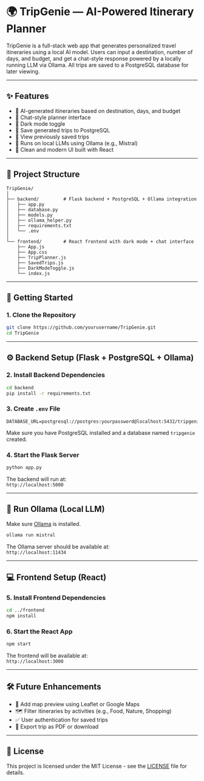 # 🌍 TripGenie — AI-Powered Itinerary Planner

TripGenie is a full-stack web app that generates personalized travel itineraries using a local AI model. Users can input a destination, number of days, and budget, and get a chat-style response powered by a locally running LLM via Ollama. All trips are saved to a PostgreSQL database for later viewing.

---

## ✨ Features

- 🔮 AI-generated itineraries based on destination, days, and budget
- 💬 Chat-style planner interface
- 🔄 Dark mode toggle
- 💾 Save generated trips to PostgreSQL
- 📖 View previously saved trips
- 🧠 Runs on local LLMs using Ollama (e.g., Mistral)
- 🧼 Clean and modern UI built with React

---

## 📂 Project Structure

```
TripGenie/
│
├── backend/         # Flask backend + PostgreSQL + Ollama integration
│   ├── app.py
│   ├── database.py
│   ├── models.py
│   ├── ollama_helper.py
│   ├── requirements.txt
│   └── .env
│
└── frontend/        # React frontend with dark mode + chat interface
    ├── App.js
    ├── App.css
    ├── TripPlanner.js
    ├── SavedTrips.js
    ├── DarkModeToggle.js
    └── index.js
```

---

## 🚀 Getting Started

### 1. Clone the Repository

```bash
git clone https://github.com/yourusername/TripGenie.git
cd TripGenie
```

---

## ⚙️ Backend Setup (Flask + PostgreSQL + Ollama)

### 2. Install Backend Dependencies

```bash
cd backend
pip install -r requirements.txt
```

### 3. Create `.env` File

```env
DATABASE_URL=postgresql://postgres:yourpassword@localhost:5432/tripgenie
```

Make sure you have PostgreSQL installed and a database named `tripgenie` created.

### 4. Start the Flask Server

```bash
python app.py
```

The backend will run at:  
`http://localhost:5000`

---

## 🤖 Run Ollama (Local LLM)

Make sure [Ollama](https://ollama.com) is installed.

```bash
ollama run mistral
```

The Ollama server should be available at:  
`http://localhost:11434`

---

## 💻 Frontend Setup (React)

### 5. Install Frontend Dependencies

```bash
cd ../frontend
npm install
```

### 6. Start the React App

```bash
npm start
```

The frontend will be available at:  
`http://localhost:3000`

---

## 🛠️ Future Enhancements

- 🧭 Add map preview using Leaflet or Google Maps
- 🗺️ Filter itineraries by activities (e.g., Food, Nature, Shopping)
- ✅ User authentication for saved trips
- 🧳 Export trip as PDF or download


---

## 📄 License

This project is licensed under the MIT License - see the [LICENSE](./LICENSE) file for details.
